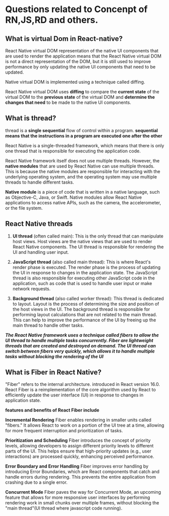 # Questions related to Concenpt of RN,JS,RD and others.

## What is virtual Dom in React-native?

React Native virtual DOM representation of the native UI components that are used to render the application
means that the React Native virtual DOM is not a direct representation of the DOM,
but it is still used to improve performance by only updating the native UI components that need to be updated.

 Native virtual DOM is implemented using a technique called diffing.

React Native virtual DOM uses **diffing** to compare the **current state** of the virtual DOM to 
the **previous state** of the virtual DOM and __determine the changes that need__ to be made to the native UI components.

## What is thread?

thread is a __single sequential__ flow of control within a program.
**sequential means that the instructions in a program are executed one after the other**

React Native is a single-threaded framework, which means that there is only one thread that is responsible for executing the application code.

React Native framework itself does not use multiple threads. 
However, the __native modules__ that are used by React Native can use multiple threads. 
This is because the native modules are responsible for interacting with the underlying operating system,
and the operating system may use multiple threads to handle different tasks.

**Native module** is a piece of code that is written in a native language, such as Objective-C, Java,
or Swift. Native modules allow React Native applications to access native APIs, such as the camera, the accelerometer, or the file system.

## React Native threads

1) __UI thread__ (often called main): This is the only thread that can manipulate host views.
Host views are the native views that are used to render React Native components.
The UI thread is responsible for rendering the UI and handling user input.

2) __JavaScript thread__ (also called main thread): This is where React's render phase is executed.
The render phase is the process of updating the UI in response to changes in the application state.
The JavaScript thread is also responsible for executing other JavaScript code in the application,
such as code that is used to handle user input or make network requests.

3) __Background thread__ (also called worker thread): This thread is dedicated to layout.
 Layout is the process of determining the size and position of the host views in the UI.
 The background thread is responsible for performing layout calculations that are not related to the main thread.
 This can help to improve the performance of the UI by freeing up the main thread to handle other tasks.

***The React Native framework uses a technique called fibers to allow the UI thread to handle multiple tasks concurrently.
__Fiber__ are lightweight threads that are created and destroyed on demand. 
The UI thread can switch between fibers very quickly, which allows it to handle multiple tasks without blocking the rendering of the UI***


## What is Fiber in React Native?

"Fiber" refers to the internal architecture.
introduced in React version 16.0. 
React Fiber is a reimplementation of the core algorithm used by React to efficiently update the user interface (UI) in response to changes in application state.

__features and benefits of React Fiber include__

**Incremental Rendering**
Fiber enables rendering in smaller units called "fibers." 
It allows React to work on a portion of the UI tree at a time, 
allowing for more frequent interruption and prioritization of tasks.

**Prioritization and Scheduling**
Fiber introduces the concept of priority levels, 
allowing developers to assign different priority levels to different parts of the UI. 
This helps ensure that high-priority updates (e.g., user interactions) are processed quickly, enhancing perceived performance.

**Error Boundary and Error Handling**
Fiber improves error handling by introducing Error Boundaries,
which are React components that catch and handle errors during rendering. 
This prevents the entire application from crashing due to a single error.

**Concurrent Mode**
Fiber paves the way for Concurrent Mode, an upcoming feature that allows for more responsive user interfaces by performing rendering work in small chunks over multiple frames,
without blocking the "main thread"(UI thread where javascript code running).





